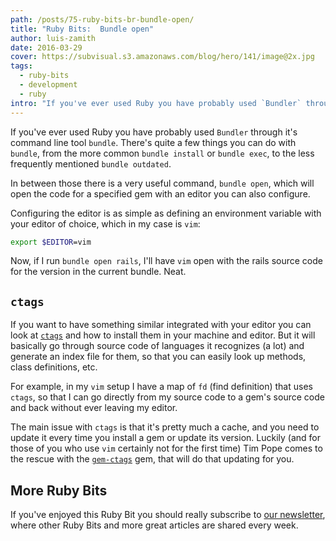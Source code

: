 ```yaml
---
path: /posts/75-ruby-bits-br-bundle-open/
title: "Ruby Bits:  Bundle open"
author: luis-zamith
date: 2016-03-29
cover: https://subvisual.s3.amazonaws.com/blog/hero/141/image@2x.jpg
tags:
  - ruby-bits
  - development
  - ruby
intro: "If you've ever used Ruby you have probably used `Bundler` through it's command"
---
```


If you've ever used Ruby you have probably used `Bundler` through it's command
line tool `bundle`. There's quite a few things you can do with `bundle`, from
the more common `bundle install` or `bundle exec`, to the less frequently
mentioned `bundle outdated`.

In between those there is a very useful command, `bundle open`, which will open
the code for a specified gem with an editor you can also configure.

Configuring the editor is as simple as defining an environment variable with
your editor of choice, which in my case is `vim`:

```bash
export $EDITOR=vim
```

Now, if I run `bundle open rails`, I'll have `vim` open with the rails source
code for the version in the current bundle. Neat.

## `ctags`

If you want to have something similar integrated with your editor you can look
at [`ctags`](http://ctags.sourceforge.net/) and how to install them in your
machine and editor. But it will basically go through source code of languages it
recognizes (a lot) and generate an index file for them, so that you can easily
look up methods, class definitions, etc.

For example, in my `vim` setup I have a map of `fd` (find definition) that uses
`ctags`, so that I can go directly from my source code to a gem's source code and
back without ever leaving my editor.

The main issue with `ctags` is that it's pretty much a cache, and you need to
update it every time you install a gem or update its version. Luckily (and for
those of you who use `vim` certainly not for the first time) Tim Pope comes to
the rescue with the [`gem-ctags`](https://github.com/tpope/gem-ctags) gem,
that will do that updating for you.

## More Ruby Bits

If you've enjoyed this Ruby Bit you should really subscribe to [our
newsletter](https://subvisual.co/newsletter/), where other Ruby Bits and
more great articles are shared every week.

